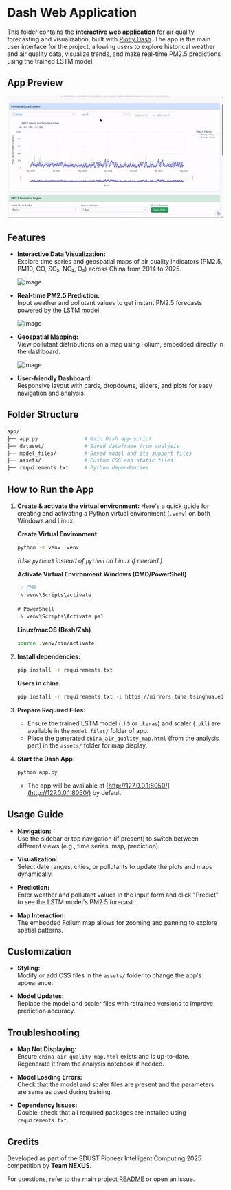 # Dash Web Application

This folder contains the **interactive web application** for air quality forecasting and visualization, built with [Plotly Dash](https://dash.plotly.com/). The app is the main user interface for the project, allowing users to explore historical weather and air quality data, visualize trends, and make real-time PM2.5 predictions using the trained LSTM model.

## App Preview

  ![App Preview](../app-preview.gif)

## Features

- **Interactive Data Visualization:**  
  Explore time series and geospatial maps of air quality indicators (PM2.5, PM10, CO, SO₂, NO₂, O₃) across China from 2014 to 2025.

  ![image](https://github.com/user-attachments/assets/fb7ee39f-ebe1-4bda-a91e-77fe3a658e9c)

- **Real-time PM2.5 Prediction:**  
  Input weather and pollutant values to get instant PM2.5 forecasts powered by the LSTM model.

  ![image](https://github.com/user-attachments/assets/c37b1031-7fd8-4f6f-a547-1afbe3daa500)

- **Geospatial Mapping:**  
  View pollutant distributions on a map using Folium, embedded directly in the dashboard.

  ![image](https://github.com/user-attachments/assets/19726af3-f007-49aa-b333-6c3576955223)

- **User-friendly Dashboard:**  
  Responsive layout with cards, dropdowns, sliders, and plots for easy navigation and analysis.


## Folder Structure

```bash
app/
├── app.py               # Main Dash app script
├── dataset/             # Saved dataframe from analysis 
├── model_files/         # Saved model and its support files
├── assets/              # Custom CSS and static files
├── requirements.txt     # Python dependencies
```


## How to Run the App

1. **Create & activate the virtual environment:**
   Here's a quick guide for creating and activating a Python virtual environment (`.venv`) on both Windows and Linux:

    **Create Virtual Environment**
    ```bash
    python -m venv .venv
    ```
    *(Use `python3` instead of `python` on Linux if needed.)*

    **Activate Virtual Environment**
    **Windows (CMD/PowerShell)**
    ```cmd
    :: CMD
    .\.venv\Scripts\activate

    # PowerShell
    .\.venv\Scripts\Activate.ps1
    ```

    **Linux/macOS (Bash/Zsh)**
    ```bash
    source .venv/bin/activate
    ```

2. **Install dependencies:**
   ```sh
   pip install -r requirements.txt
   ```
   **Users in china:**
   ```sh
   pip install -r requirements.txt -i https://mirrors.tuna.tsinghua.edu.cn/pypi/web/simple
   ```

3. **Prepare Required Files:**
   - Ensure the trained LSTM model (`.h5` or `.keras`) and scaler (`.pkl`) are available in the `model_files/` folder of app.
   - Place the generated `china_air_quality_map.html` (from the analysis part) in the `assets/` folder for map display.

4. **Start the Dash App:**
   ```sh
   python app.py
   ```
   - The app will be available at [http://127.0.0.1:8050/](http://127.0.0.1:8050/) by default.


## Usage Guide

- **Navigation:**  
  Use the sidebar or top navigation (if present) to switch between different views (e.g., time series, map, prediction).

- **Visualization:**  
  Select date ranges, cities, or pollutants to update the plots and maps dynamically.

- **Prediction:**  
  Enter weather and pollutant values in the input form and click "Predict" to see the LSTM model's PM2.5 forecast.

- **Map Interaction:**  
  The embedded Folium map allows for zooming and panning to explore spatial patterns.


## Customization

- **Styling:**  
  Modify or add CSS files in the `assets/` folder to change the app's appearance.

- **Model Updates:**  
  Replace the model and scaler files with retrained versions to improve prediction accuracy.


## Troubleshooting

- **Map Not Displaying:**  
  Ensure `china_air_quality_map.html` exists and is up-to-date. Regenerate it from the analysis notebook if needed.

- **Model Loading Errors:**  
  Check that the model and scaler files are present and the parameters are same as used during training.

- **Dependency Issues:**  
  Double-check that all required packages are installed using `requirements.txt`.


## Credits

Developed as part of the SDUST Pioneer Intelligent Computing 2025 competition by **Team NEXUS**.

For questions, refer to the main project [README](../README.MD) or open an issue.
